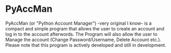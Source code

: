 # PyAccMan
PyAccMan (or "Python Account Manager") -very original I know- is a compact and simple program that allows the user to create an account and log in to the account afterwords.
The Program will also allow the user to Manage the account (Change Password/Username, Delete Account etc.).
Please note that this program is actively developed and still in development.

